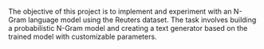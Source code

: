 The objective of this project is to implement and experiment with an N-Gram language model using the Reuters dataset. The task involves building a probabilistic N-Gram model and creating a text generator based on the trained model with customizable parameters.